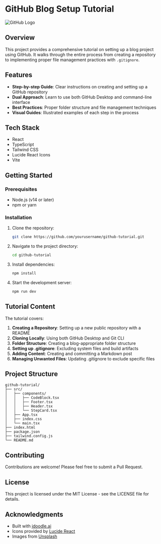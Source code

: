 #  GitHub Blog Setup Tutorial

![GitHub Logo](https://images.unsplash.com/photo-1618401471353-b98afee0b2eb?ixlib=rb-4.0.3&q=85&fm=jpg&crop=entropy&cs=srgb&w=1200)

## Overview

This project provides a comprehensive tutorial on setting up a blog project using GitHub. It walks through the entire process from creating a repository to implementing proper file management practices with `.gitignore`.

## Features

- **Step-by-step Guide**: Clear instructions on creating and setting up a GitHub repository
- **Dual Approach**: Learn to use both GitHub Desktop and command-line interface
- **Best Practices**: Proper folder structure and file management techniques
- **Visual Guides**: Illustrated examples of each step in the process

## Tech Stack

- React
- TypeScript
- Tailwind CSS
- Lucide React Icons
- Vite

## Getting Started

### Prerequisites

- Node.js (v14 or later)
- npm or yarn

### Installation

1. Clone the repository:
   ```bash
   git clone https://github.com/yourusername/github-tutorial.git
   ```

2. Navigate to the project directory:
   ```bash
   cd github-tutorial
   ```

3. Install dependencies:
   ```bash
   npm install
   ```

4. Start the development server:
   ```bash
   npm run dev
   ```

## Tutorial Content

The tutorial covers:

1. **Creating a Repository**: Setting up a new public repository with a README
2. **Cloning Locally**: Using both GitHub Desktop and Git CLI
3. **Folder Structure**: Creating a blog-appropriate folder structure
4. **Setting up .gitignore**: Excluding system files and build artifacts
5. **Adding Content**: Creating and committing a Markdown post
6. **Managing Unwanted Files**: Updating .gitignore to exclude specific files

## Project Structure

```
github-tutorial/
├── src/
│   ├── components/
│   │   ├── CodeBlock.tsx
│   │   ├── Footer.tsx
│   │   ├── Header.tsx
│   │   └── StepCard.tsx
│   ├── App.tsx
│   ├── index.css
│   └── main.tsx
├── index.html
├── package.json
├── tailwind.config.js
└── README.md
```

## Contributing

Contributions are welcome! Please feel free to submit a Pull Request.

## License

This project is licensed under the MIT License - see the LICENSE file for details.

## Acknowledgments

- Built with [jdoodle.ai](https://jdoodle.ai)
- Icons provided by [Lucide React](https://lucide.dev)
- Images from [Unsplash](https://unsplash.com)
 
